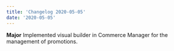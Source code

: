 ```yaml
---
title: 'Changelog 2020-05-05'
date: '2020-05-05'
---
```

**Major** Implemented visual builder in Commerce Manager for the management of promotions.
